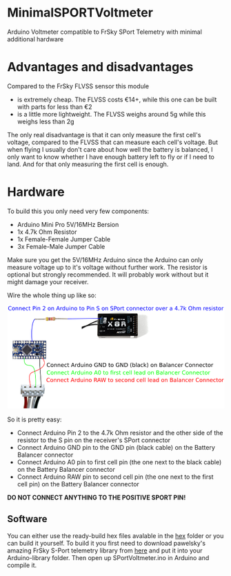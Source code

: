 # MinimalSPORTVoltmeter
Arduino Voltmeter compatible to FrSky SPort Telemetry with minimal additional hardware

# Advantages and disadvantages
Compared to the FrSky FLVSS sensor this module
* is extremely cheap. The FLVSS costs €14+, while this one can be built with parts for less than €2
* is a little more lightweight. The FLVSS weighs around 5g while this weighs less than 2g

The only real disadvantage is that it can only measure the first cell's voltage, compared to the FLVSS that can measure each cell's voltage. But when flying I usually don't care about how well the battery is balanced, I only want to know whether I have enough battery left to fly or if I need to land. And for that only measuring the first cell is enough.

# Hardware
To build this you only need very few components:

* Arduino Mini Pro 5V/16MHz Bersion
* 1x 4.7k Ohm Resistor
* 1x Female-Female Jumper Cable
* 3x Female-Male Jumper Cable

Make sure you get the 5V/16MHz Arduino since the Arduino can only measure voltage up to it's voltage without further work.
The resistor is optional but strongly recommended. It will probably work without but it might damage your receiver.

Wire the whole thing up like so:

![Diagram showing the wireing](https://raw.githubusercontent.com/Dakkaron/MinimalSPORTVoltmeter/master/wireing.png)

So it is pretty easy:
* Connect Arduino Pin 2 to the 4.7k Ohm resistor and the other side of the resistor to the S pin on the receiver's SPort connector
* Connect Arduino GND pin to the GND pin (black cable) on the Battery Balancer connector
* Connect Arduino A0 pin to first cell pin (the one next to the black cable) on the Battery Balancer connector
* Connect Arduino RAW pin to second cell pin (the one next to the first cell pin) on the Battery Balancer connector

**DO NOT CONNECT ANYTHING TO THE POSITIVE SPORT PIN!**

## Software
You can either use the ready-build hex files avalable in the [hex](https://github.com/Dakkaron/MinimalSPORTVoltmeter/tree/master/hex) folder or you can build it yourself.
To build it you first need to download pawelsky's amazing FrSky S-Port telemetry library from [here](https://www.rcgroups.com/forums/showthread.php?2245978-FrSky-S-Port-telemetry-library-easy-to-use-and-configurable) and put it into your Arduino-library folder. Then open up SPortVoltmeter.ino in Arduino and compile it.
